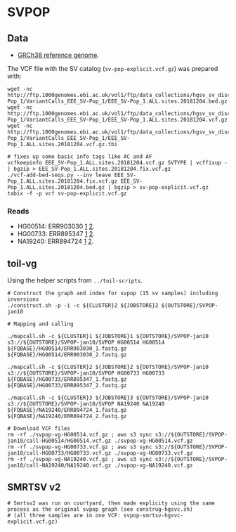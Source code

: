 # SVPOP

## Data

- [GRCh38 reference genome](http://hgdownload.soe.ucsc.edu/goldenPath/hg38/bigZips/hg38.fa.gz).

The VCF file with the SV catalog (`sv-pop-explicit.vcf.gz`) was prepared with:

```
wget -nc http://ftp.1000genomes.ebi.ac.uk/vol1/ftp/data_collections/hgsv_sv_discovery/working/20181025_EEE_SV-Pop_1/VariantCalls_EEE_SV-Pop_1/EEE_SV-Pop_1.ALL.sites.20181204.bed.gz
wget -nc http://ftp.1000genomes.ebi.ac.uk/vol1/ftp/data_collections/hgsv_sv_discovery/working/20181025_EEE_SV-Pop_1/VariantCalls_EEE_SV-Pop_1/EEE_SV-Pop_1.ALL.sites.20181204.vcf.gz
wget -nc http://ftp.1000genomes.ebi.ac.uk/vol1/ftp/data_collections/hgsv_sv_discovery/working/20181025_EEE_SV-Pop_1/VariantCalls_EEE_SV-Pop_1/EEE_SV-Pop_1.ALL.sites.20181204.vcf.gz.tbi

# fixes up some basic info tags like AC and AF
vcfkeepinfo EEE_SV-Pop_1.ALL.sites.20181204.vcf.gz SVTYPE | vcffixup - | bgzip > EEE_SV-Pop_1.ALL.sites.20181204.fix.vcf.gz
./vcf-add-bed-seqs.py --inv leave EEE_SV-Pop_1.ALL.sites.20181204.fix.vcf.gz EEE_SV-Pop_1.ALL.sites.20181204.bed.gz | bgzip > sv-pop-explicit.vcf.gz
tabix -f -p vcf sv-pop-explicit.vcf.gz
```

### Reads

- HG00514: ERR903030 [1](ftp://ftp.sra.ebi.ac.uk/vol1/fastq/ERR903/ERR903030/ERR903030_1.fastq.gz) [2](ftp://ftp.sra.ebi.ac.uk/vol1/fastq/ERR903/ERR903030/ERR903030_2.fastq.gz).
- HG00733: ERR895347 [1](ftp://ftp.sra.ebi.ac.uk/vol1/fastq/ERR894/ERR894724/ERR894724_1.fastq.gz) [2](ftp://ftp.sra.ebi.ac.uk/vol1/fastq/ERR894/ERR894724/ERR894724_2.fastq.gz).
- NA19240: ERR894724 [1](ftp://ftp.sra.ebi.ac.uk/vol1/fastq/ERR894/ERR894724/ERR894724_1.fastq.gz) [2](ftp://ftp.sra.ebi.ac.uk/vol1/fastq/ERR894/ERR894724/ERR894724_2.fastq.gz).


## toil-vg

Using the helper scripts from `../toil-scripts`.

```
# Construct the graph and index for svpop (15 sv samples) including inversions
./construct.sh -p -i -c ${CLUSTER}2 ${JOBSTORE}2 ${OUTSTORE}/SVPOP-jan10

# Mapping and calling

./mapcall.sh -c ${CLUSTER}1 ${JOBSTORE}1 ${OUTSTORE}/SVPOP-jan10 s3://${OUTSTORE}/SVPOP-jan10/SVPOP HG00514 HG00514 ${FQBASE}/HG00514/ERR903030_1.fastq.gz ${FQBASE}/HG00514/ERR903030_2.fastq.gz

./mapcall.sh -c ${CLUSTER}2 ${JOBSTORE}2 ${OUTSTORE}/SVPOP-jan10 s3://${OUTSTORE}/SVPOP-jan10/SVPOP HG00733 HG00733 ${FQBASE}/HG00733/ERR895347_1.fastq.gz ${FQBASE}/HG00733/ERR895347_2.fastq.gz 

./mapcall.sh -c ${CLUSTER}3 ${JOBSTORE}3 ${OUTSTORE}/SVPOP-jan10 s3://${OUTSTORE}/SVPOP-jan10/SVPOP NA19240 NA19240 ${FQBASE}/NA19240/ERR894724_1.fastq.gz ${FQBASE}/NA19240/ERR894724_2.fastq.gz

# Download VCF files
rm -rf ./svpop-vg-HG00514.vcf.gz ; aws s3 sync s3://${OUTSTORE}/SVPOP-jan10/call-HG00514/HG00514.vcf.gz ./svpop-vg-HG00514.vcf.gz
rm -rf ./svpop-vg-HG00733.vcf.gz ; aws s3 sync s3://${OUTSTORE}/SVPOP-jan10/call-HG00733/HG00733.vcf.gz ./svpop-vg-HG00733.vcf.gz
rm -rf ./svpop-vg-NA19240.vcf.gz ; aws s3 sync s3://${OUTSTORE}/SVPOP-jan10/call-NA19240/NA19240.vcf.gz ./svpop-vg-NA19240.vcf.gz
```

## SMRTSV v2

```
# Smrtsv2 was run on courtyard, then made explicity using the same process as the original svpop graph (see construg-hgsvc.sh)
# (all three samples are in one VCF: svpop-smrtsv-hgsvc-explicit.vcf.gz)
```
